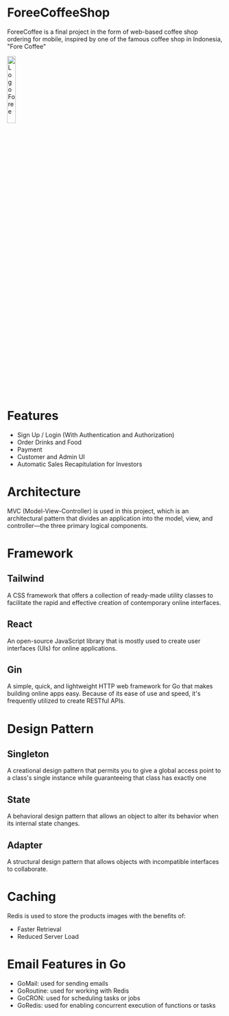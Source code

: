 # ForeeCoffeeShop
ForeeCoffee is a final project in the form of web-based coffee shop ordering for mobile, inspired by one of the famous coffee shop in Indonesia, "Fore Coffee"

<img src="https://drive.google.com/uc?export=download&id=1DTSG8iiIi70KKaO6PE0cXW5uQot7wrsS" alt="Logo Foree" width=20%>

# Features
* Sign Up / Login (With Authentication and Authorization)
* Order Drinks and Food
* Payment
* Customer and Admin UI
* Automatic Sales Recapitulation for Investors

# Architecture
MVC (Model-View-Controller) is used in this project, which is an architectural pattern that divides an application into the model, view, and controller—the three primary logical components.

# Framework

## Tailwind
A CSS framework that offers a collection of ready-made utility classes to facilitate the rapid and effective creation of contemporary online interfaces.

## React
An open-source JavaScript library that is mostly used to create user interfaces (UIs) for online applications.

## Gin
A simple, quick, and lightweight HTTP web framework for Go that makes building online apps easy. Because of its ease of use and speed, it's frequently utilized to create RESTful APIs.

# Design Pattern

## Singleton
A creational design pattern that permits you to give a global access point to a class's single instance while guaranteeing that class has exactly one

## State
A behavioral design pattern that allows an object to alter its behavior when its internal state changes.

## Adapter
A structural design pattern that allows objects with incompatible interfaces to collaborate.

# Caching
Redis is used to store the products images with the benefits of:
* Faster Retrieval
* Reduced Server Load

# Email Features in Go
* GoMail: used for sending emails
* GoRoutine: used for working with Redis
* GoCRON: used for scheduling tasks or jobs
* GoRedis: used for enabling concurrent execution of functions or tasks